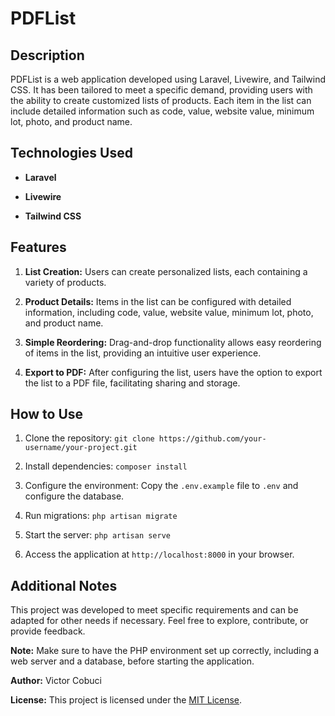 # PDFList

## Description

PDFList is a web application developed using Laravel, Livewire, and Tailwind CSS. It has been tailored to meet a specific demand, providing users with the ability to create customized lists of products. Each item in the list can include detailed information such as code, value, website value, minimum lot, photo, and product name.

## Technologies Used

- **Laravel** 
  
- **Livewire** 

- **Tailwind CSS** 
## Features

1. **List Creation:** Users can create personalized lists, each containing a variety of products.

2. **Product Details:** Items in the list can be configured with detailed information, including code, value, website value, minimum lot, photo, and product name.

3. **Simple Reordering:** Drag-and-drop functionality allows easy reordering of items in the list, providing an intuitive user experience.

4. **Export to PDF:** After configuring the list, users have the option to export the list to a PDF file, facilitating sharing and storage.

## How to Use

1. Clone the repository: `git clone https://github.com/your-username/your-project.git`

2. Install dependencies: `composer install`

3. Configure the environment: Copy the `.env.example` file to `.env` and configure the database.

4. Run migrations: `php artisan migrate`

5. Start the server: `php artisan serve`

6. Access the application at `http://localhost:8000` in your browser.

## Additional Notes

This project was developed to meet specific requirements and can be adapted for other needs if necessary. Feel free to explore, contribute, or provide feedback.

**Note:** Make sure to have the PHP environment set up correctly, including a web server and a database, before starting the application.

**Author:** Victor Cobuci

**License:** This project is licensed under the [MIT License](LICENSE.md).
